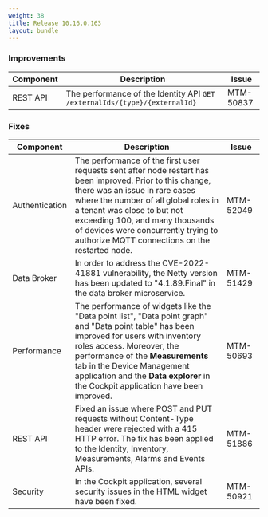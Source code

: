 ```yaml
---
weight: 38
title: Release 10.16.0.163
layout: bundle
---
```


<!--10.16.0.122-10.16.0.163-->

### Improvements

<div><table ><colgroup>
<col style="width: 15%;"><col style="width: 70%;"><col style="width: 15%;"></colgroup>
<thead><tr>
<th>
Component</th>
<th>
Description</th>
<th>
Issue</th>
</tr>
</thead><tbody>

<tr>
<td>REST API</td>
<td>The performance of the Identity API <code>GET /externalIds/{type}/{externalId}</code method has been improved.</td>
<td>MTM-50837</td>
</tr>

</tbody></table></div>


### Fixes

<div><table ><colgroup>
<col style="width: 15%;"><col style="width: 70%;"><col style="width: 15%;"></colgroup>
<thead><tr>
<th>
Component</th>
<th>
Description</th>
<th>
Issue</th>
</tr>
</thead><tbody>

<tr>
<td>Authentication</td>
<td>The performance of the first user requests sent after node restart has been improved. Prior to this change, there was an issue in rare cases where the number of all global roles in a tenant was close to but not exceeding 100, and many thousands of devices were concurrently trying to authorize MQTT connections on the restarted node.</td>

<td>MTM-52049</td>
</tr>

<tr>
<td>Data Broker</td>
<td>In order to address the CVE-2022-41881 vulnerability, the Netty version has been updated to "4.1.89.Final" in the data broker microservice.</td>
<td>MTM-51429</td>
</tr>

<tr>
<td>Performance</td>
<td>The performance of widgets like the "Data point list", "Data point graph" and "Data point table" has been improved for users with inventory roles access. Moreover, the performance of the <b>Measurements</b> tab in the Device Management application and the <b>Data explorer</b> in the Cockpit application have been improved.</td>
<td>MTM-50693</td>
</tr>

<tr>
<td>REST API</td>
<td>Fixed an issue where POST and PUT requests without Content-Type header were rejected with a 415 HTTP error. The fix has been applied to the Identity, Inventory, Measurements, Alarms and Events APIs.</td>
<td>MTM-51886</td>
</tr>

<tr>
<td>Security</td>
<td>In the Cockpit application, several security issues in the HTML widget have been fixed.</td>
<td>MTM-50921</td>
</tr>

</tbody></table></div>
